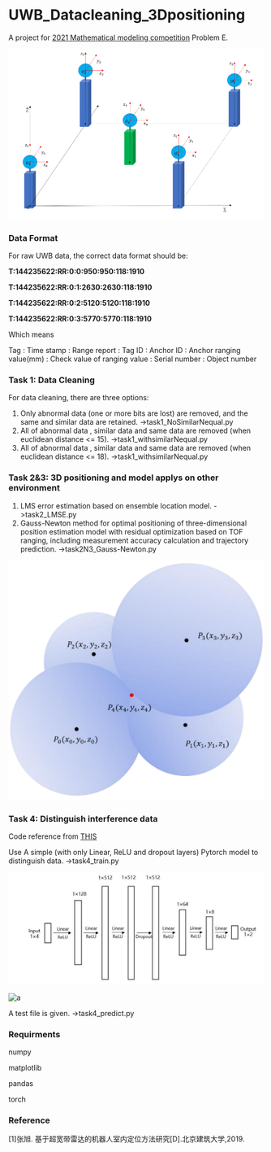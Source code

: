 # UWB_Datacleaning_3Dpositioning
A project for [2021 Mathematical modeling competition](https://cpipc.acge.org.cn//cw/detail/4/2c9080147c73b890017c7779e57e07d2) Problem E.

![example](https://github.com/wxiangxiaow/UWB_Datacleaning_3Dpositioning/blob/main/images/example.png)

### Data Format
For raw UWB data, the correct data format should be:

**T:144235622:RR:0:0:950:950:118:1910**

**T:144235622:RR:0:1:2630:2630:118:1910**

**T:144235622:RR:0:2:5120:5120:118:1910**

**T:144235622:RR:0:3:5770:5770:118:1910**

Which means

Tag : Time stamp : Range report : Tag ID : Anchor ID :  Anchor ranging value(mm) : Check value of ranging value : Serial number : Object number

### Task 1: Data Cleaning

For data cleaning, there are three options:
1) Only abnormal data (one or more bits are lost) are removed, and the same and similar data are retained. ->task1_NoSimilarNequal.py
2) All of abnormal data , similar data and same data are removed (when euclidean distance <= 15). ->task1_withsimilarNequal.py
3) All of abnormal data , similar data and same data are removed (when euclidean distance <= 18). ->task1_withsimilarNequal.py

### Task 2&3: 3D positioning and model applys on other environment
1) LMS error estimation based on ensemble location model. ->task2_LMSE.py
2) Gauss-Newton method for optimal positioning of three-dimensional position estimation model with residual optimization based on TOF ranging, including measurement accuracy calculation and trajectory prediction. ->task2N3_Gauss-Newton.py

![3d](https://github.com/wxiangxiaow/UWB_Datacleaning_3Dpositioning/blob/main/images/3d.png)

### Task 4: Distinguish interference data
Code reference from [THIS](https://github.com/TerenceChen95/pneumonia-detection-pytorch)

Use A simple (with only Linear, ReLU and dropout layers) Pytorch model to distinguish data. ->task4_train.py

![net](https://github.com/wxiangxiaow/UWB_Datacleaning_3Dpositioning/blob/main/images/net.png)



![a](https://github.com/wxiangxiaow/UWB_Datacleaning_3Dpositioning/blob/images/Adagrad+15.png)

A test file is given. ->task4_predict.py
### Requirments
numpy

matplotlib

pandas

torch


### Reference
[1]张旭. 基于超宽带雷达的机器人室内定位方法研究[D].北京建筑大学,2019.
